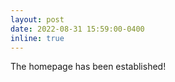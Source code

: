 ```yaml
---
layout: post
date: 2022-08-31 15:59:00-0400
inline: true
---
```


The homepage has been established!
